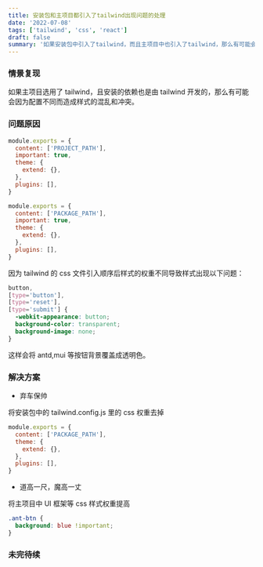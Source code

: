 ```yaml
---
title: 安装包和主项目都引入了tailwind出现问题的处理
date: '2022-07-08'
tags: ['tailwind', 'css', 'react']
draft: false
summary: '如果安装包中引入了tailwind，而且主项目中也引入了tailwind，那么有可能会造成样式的混乱和冲突。'
---
```


### 情景复现

如果主项目选用了 tailwind，且安装的依赖也是由 tailwind 开发的，那么有可能会因为配置不同而造成样式的混乱和冲突。

### 问题原因

```js:tailwind.config.js //主项目
module.exports = {
  content: ['PROJECT_PATH'],
  important: true,
  theme: {
    extend: {},
  },
  plugins: [],
}
```

```js:tailwind.config.js //安装包
module.exports = {
  content: ['PACKAGE_PATH'],
  important: true,
  theme: {
    extend: {},
  },
  plugins: [],
}
```

因为 tailwind 的 css 文件引入顺序后样式的权重不同导致样式出现以下问题：

```css
button,
[type='button'],
[type='reset'],
[type='submit'] {
  -webkit-appearance: button;
  background-color: transparent;
  background-image: none;
}
```

这样会将 antd,mui 等按钮背景覆盖成透明色。

### 解决方案

- 弃车保帅

将安装包中的 tailwind.config.js 里的 css 权重去掉

```js:tailwind.config.js //安装包
module.exports = {
  content: ['PACKAGE_PATH'],
  theme: {
    extend: {},
  },
  plugins: [],
}
```

- 道高一尺，魔高一丈

将主项目中 UI 框架等 css 样式权重提高

```css
.ant-btn {
  background: blue !important;
}
```

### 未完待续
